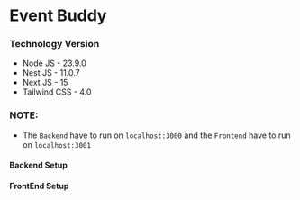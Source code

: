 # Event Buddy

### Technology Version

- Node JS - 23.9.0
- Nest JS - 11.0.7
- Next JS - 15
- Tailwind CSS - 4.0

### NOTE:

- The `Backend` have to run on `localhost:3000` and the `Frontend` have to run on `localhost:3001`

#### Backend Setup

#### FrontEnd Setup
